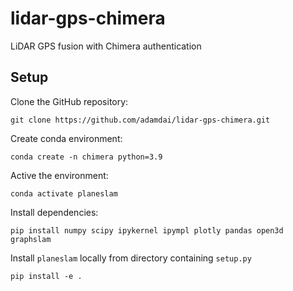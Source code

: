 # lidar-gps-chimera

LiDAR GPS fusion with Chimera authentication

## Setup

Clone the GitHub repository:

    git clone https://github.com/adamdai/lidar-gps-chimera.git

Create conda environment:

    conda create -n chimera python=3.9

Active the environment:
   
    conda activate planeslam
    
Install dependencies:

    pip install numpy scipy ipykernel ipympl plotly pandas open3d graphslam
   
Install `planeslam` locally from directory containing `setup.py`
   
    pip install -e .
